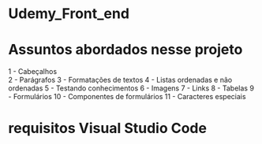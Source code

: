 # Udemy_Front_end

# Assuntos abordados nesse projeto

1 - Cabeçalhos <br>
2 - Parágrafos
3 - Formatações de textos
4 - Listas ordenadas e não ordenadas
5 - Testando conhecimentos
6 - Imagens
7 - Links
8 - Tabelas
9 - Formulários 
10 - Componentes de formulários 
11 - Caracteres especiais


# requisitos Visual Studio Code
